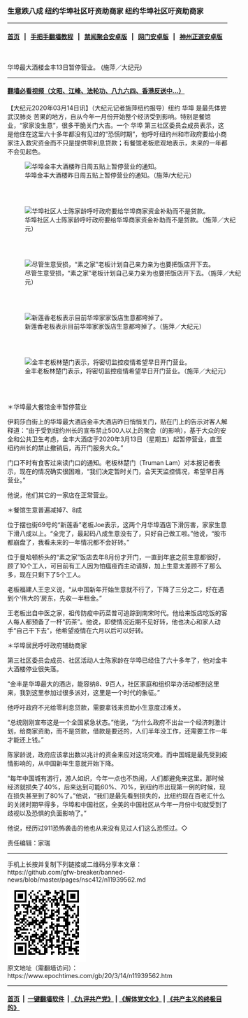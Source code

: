 ### 生意跌八成 纽约华埠社区吁资助商家                                                                                                                                                                                                                                                                                                                                                                                                                                                         纽约华埠社区吁资助商家
------------------------

#### [首页](https://github.com/gfw-breaker/banned-news/blob/master/README.md) &nbsp;&nbsp;|&nbsp;&nbsp; [手把手翻墙教程](https://github.com/gfw-breaker/guides/wiki) &nbsp;&nbsp;|&nbsp;&nbsp; [禁闻聚合安卓版](https://github.com/gfw-breaker/bn-android) &nbsp;&nbsp;|&nbsp;&nbsp; [网门安卓版](https://github.com/oGate2/oGate) &nbsp;&nbsp;|&nbsp;&nbsp; [神州正道安卓版](https://github.com/SzzdOgate/update) 



<div><img alt="" class="aligncenter wp-post-image" src="https://i.epochtimes.com/assets/uploads/2020/03/ec19ed7bbe8d115928099ba5ed6f9be2-600x400.jpg"/>
<div class="red16 caption">
 <p>
  华埠最大酒楼金丰13日暂停营业。 (施萍／大纪元)
 </p>
</div>
</div><hr/>

#### [翻墙必看视频（文昭、江峰、法轮功、八九六四、香港反送中...）](https://github.com/gfw-breaker/banned-news/blob/master/pages/link3.md)

<div><p>
 【大纪元2020年03月14日讯】（大纪元记者施萍纽约报导）纽约
 <ok href="https://www.epochtimes.com/gb/tag/%E5%8D%8E%E5%9F%A0.html">
  华埠
 </ok>
 是最先体尝
 <ok href="https://www.epochtimes.com/gb/tag/%E6%AD%A6%E6%B1%89%E8%82%BA%E7%82%8E.html">
  武汉肺炎
 </ok>
 苦果的地方，自从今年一月份开始整个经济受到影响。特别是餐馆业，“家家没生意”，很多干脆关门大吉。一个
 <ok href="https://www.epochtimes.com/gb/tag/%E5%8D%8E%E5%9F%A0.html">
  华埠
 </ok>
 第三社区委员会成员表示，这是他住在这里六十多年都没有见过的“恐慌时期”，他呼吁纽约州和市政府要给小商家注入救灾资金而不只是提供零利息贷款；有餐馆老板悲观地表示，未来的一年都不会见起色。
</p>
<figure class="wp-caption aligncenter" id="11939570" style="width: 500px">
 <img alt="华埠金丰大酒楼昨日周五贴上暂停营业的通知。" src="http://i.epochtimes.com/assets/uploads/2020/03/9fd418867456ff78cf552239ab1576be-450x445.png"/>
 <br/><figcaption class="wp-caption-text">
  华埠金丰大酒楼昨日周五贴上暂停营业的通知。（施萍/大纪元）
 </figcaption><br/>
</figure><br/>
<figure class="wp-caption aligncenter" id="11939569" style="width: 500px">
 <img alt="华埠社区人士陈家龄呼吁政府要给华埠商家资金补助而不是贷款。" src="http://i.epochtimes.com/assets/uploads/2020/03/ba470421d4d3289b33ebdae500395bf9-450x249.png"/>
 <br/><figcaption class="wp-caption-text">
  华埠社区人士陈家龄呼吁政府要给华埠商家资金补助而不是贷款。（施萍／大纪元）
 </figcaption><br/>
</figure><br/>
<figure class="wp-caption aligncenter" id="11939568" style="width: 500px">
 <img alt="尽管生意受损，“素之家”老板计划自己亲力亲为也要把饭店开下去。" src="http://i.epochtimes.com/assets/uploads/2020/03/79d748f5397f926c91d3076790dc0822-450x338.jpg"/>
 <br/><figcaption class="wp-caption-text">
  尽管生意受损，“素之家”老板计划自己亲力亲为也要把饭店开下去。（施萍／大纪元）
 </figcaption><br/>
</figure><br/>
<figure class="wp-caption aligncenter" id="11939566" style="width: 500px">
 <img alt="新莲香老板表示目前华埠家家饭店生意都垮掉了。" src="http://i.epochtimes.com/assets/uploads/2020/03/a76557a666ff192d19a115c1d31a03b1-450x338.jpg"/>
 <br/><figcaption class="wp-caption-text">
  新莲香老板表示目前华埠家家饭店生意都垮掉了。（施萍／大纪元）
 </figcaption><br/>
</figure><br/>
<figure class="wp-caption aligncenter" id="11939565" style="width: 500px">
 <img alt="金丰老板林楚门表示，将密切监控疫情希望早日开门营业。" src="http://i.epochtimes.com/assets/uploads/2020/03/b36e801629977e58e623d30d912696ad-450x338.jpg"/>
 <br/><figcaption class="wp-caption-text">
  金丰老板林楚门表示，将密切监控疫情希望早日开门营业。（施萍／大纪元）
 </figcaption><br/>
</figure><br/>
<p>
 ＊华埠最大餐馆金丰暂停营业
</p>
<p>
 伊莉莎白街上的华埠最大酒店金丰大酒店昨日悄悄关门，贴在门上的告示对客人解释道：“由于受到纽约州长的宣布禁止500人以上的聚会（的影响），基于大众的安全和公共卫生考虑，金丰大酒店于2020年3月13日（星期五）起暂停营业，直至纽约州长的禁止撤销后，再开门服务大众。”
</p>
<p>
 门口不时有食客过来读门口的通知。老板林楚门（Truman Lam）对本报记者表示，现在的情况确实很困难，“我们决定暂时关门，会天天监控情况，希望早日再营业。”
</p>
<p>
 他说，他们其它的一家店在正常营业。
</p>
<p>
 ＊餐馆生意普遍减掉7、8成
</p>
<p>
 位于摆也街69号的“新莲香”老板Joe表示，这两个月华埠酒店下滑厉害，家家生意下滑八成以上。“全完了，最起码八成生意没有了，只好自己做工啦。”他说，“股市都崩盘了，我看未来的一年情况都不会好转。”
</p>
<p>
 位于曼哈顿桥头的“素之家”饭店去年8月份才开门，一直到年底之前生意都很好，顾了10个工人，可目前有工人因为怕瘟疫而主动请辞，加上生意太差顾不了那么多，现在只剩下了5个工人。
</p>
<p>
 老板福建人王忠义说，“从中国新年开始生意就不行了，下降了三分之二，好在遇到个‘伟大的’房东，先收一半租金。”
</p>
<p>
 王老板出自中医之家，祖传防疫中药菜普可追踪到南宋时代。他给来饭店吃饭的客人每人都预备了一杯“药茶”。他说，即使情况近期不见好转，他也决心和家人动手“自己干下去”，他希望疫情在六月以后可以好转。
</p>
<p>
 ＊华埠居民呼吁政府辅助商家
</p>
<p>
 第三社区委员会成员、社区活动人士陈家龄在华埠已经住了六十多年了，他对金丰大酒楼停业很失落。
</p>
<p>
 “金丰是华埠最大的酒店，能容纳8、9百人，社区家庭和组织举办活动都到这里来，我到这里参加过很多派对，这里是一个时代的象征。”
</p>
<p>
 他呼吁政府不光给零利息贷款，需要拿钱来资助小生意度过难关。
</p>
<p>
 “总统刚刚宣布这是一个全国紧急状态。”他说，“为什么政府不出台一个经济刺激计划，给商家资助，而不是贷款，借款是要还的，人们半年没工作，还需要工作一年才能还上钱。”
</p>
<p>
 陈家龄说，政府应该拿出数以兆计的资金来应对这场灾难。而中国城是最先受到疫情影响的，从中国新年生意就开始下降。
</p>
<p>
 “每年中国城有游行，游人如织，今年一点也不热闹，人们都避免来这里。那时候经济就损失了40%，后来达到可能60%、70%，到纽约市出现第一例的时候，现在损失甚至到了80%了。”他说，“我们是最先看到损失的，比纽约现在百老汇什么的关闭时期早得多，华埠和中国社区，全美的中国社区从今年一月份中旬就受到了歧视以及恐惧的负面影响了。”
</p>
<p>
 他说，经历过911恐怖袭击的他也从来没有见过人们这么恐慌过。◇
</p>
<p>
 责任编辑：家瑞
</p>
</div>
<hr/>
手机上长按并复制下列链接或二维码分享本文章：<br/>
https://github.com/gfw-breaker/banned-news/blob/master/pages/nsc412/n11939562.md <br/>
<a href='https://github.com/gfw-breaker/banned-news/blob/master/pages/nsc412/n11939562.md'><img src='https://github.com/gfw-breaker/banned-news/blob/master/pages/nsc412/n11939562.md.png'/></a> <br/>
原文地址（需翻墙访问）：https://www.epochtimes.com/gb/20/3/14/n11939562.htm


------------------------
#### [首页](https://github.com/gfw-breaker/banned-news/blob/master/README.md) &nbsp;|&nbsp; [一键翻墙软件](https://github.com/gfw-breaker/nogfw/blob/master/README.md) &nbsp;| [《九评共产党》](https://github.com/gfw-breaker/9ping.md/blob/master/README.md#九评之一评共产党是什么) | [《解体党文化》](https://github.com/gfw-breaker/jtdwh.md/blob/master/README.md) | [《共产主义的终极目的》](https://github.com/gfw-breaker/gczydzjmd.md/blob/master/README.md)


<img src='http://gfw-breaker.win/banned-news/pages/nsc412/n11939562.md' width='0px' height='0px'/>